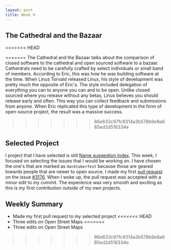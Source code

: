 ```yaml
---
layout: post
title: Week 9
---
```

## The Cathedral and the Bazaar

<<<<<<< HEAD


=======
The Cathedral and the Bazaar talks about the comparison of closed software to the cathedral and open sourced software to a bazaar. 
Catherdrals need to be carefully crafted by select individuals or small band of members. According to Eric, this was how he was building software at the time. When Linus Torvald released Linux, his style of development was pretty much the opposite of Eric's. The style included delegation of everything you can to anyone you can and to be open. Unlike closed sourced where you release without any betas, Linus believes you should release early and often. This way you can collect feedback and submissions from anyone. When Eric replicated this type of development in the form of open-source project, the result was a massive success.
>>>>>>> 86e633c97fc9314a3b578b9e8a685ed2d516334e
## Selected Project

I project that I have selected is still [Name suggestion Index](https://github.com/osmlab/name-suggestion-index). This week, I focused on selecting the issues that I would be working on. I have chosen the one's that are marked as `Hacktoberfest` because those are geared towards people that are newer to open source. I made my first [pull request](https://github.com/osmlab/name-suggestion-index/pull/3220) on the issue [#3176](https://github.com/osmlab/name-suggestion-index/issues/3176). When I woke up, the pull request was accepted with a minor edit to my commit. The experience was very smooth and exciting as this is my first contribution outside of my own projects.

## Weekly Summary
* Made my first pull request to my selected project
<<<<<<< HEAD
* Three edits on Open Street Maps
=======
* Three edits on Open Street Maps
>>>>>>> 86e633c97fc9314a3b578b9e8a685ed2d516334e
